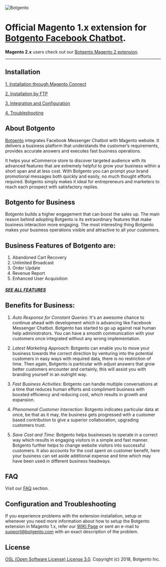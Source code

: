 ![Botgento](https://www.botgento.com/images/silver/botgento-logo.svg)

# Official Magento 1.x extension for [Botgento Facebook Chatbot](https://www.botgento.com/). #

**Magento 2.x** users check out our [Botgento Magento 2 extension](https://github.com/botgento/magento2-facebook-messenger-chatbot).

***

## Installation ##

[1. Installation through Magento Connect](https://github.com/botgento/magento1-facebook-messenger-chatbot/wiki/Install-via-Magento-Connect)

[2. Installation by FTP](https://github.com/botgento/magento1-facebook-messenger-chatbot/wiki/Installation-via-FTP)

[3. Integration and Configuration](https://github.com/botgento/magento1-facebook-messenger-chatbot/wiki/Integration-and-Configuration)

[4. Troubleshooting](https://github.com/botgento/magento1-facebook-messenger-chatbot/wiki/Troubleshooting)

## About Botgento ##
[Botgento](https://www.botgento.com/) integrates Facebook Messenger Chatbot with Magento website. It delivers a business platform that understands the customer’s requirements, provides accurate answers and executes fast business operations.

It helps your eCommerce store to discover targeted audience with its advanced features that are extremely helpful to grow your business within a short span and at less cost.
With Botgento you can prompt your brand promotional messages both quickly and easily, no much thought efforts required. Botgento simply makes it ideal for entrepreneurs and marketers to reach each prospect with satisfactory replies.

## Botgento for Business ##
Botgento builds a higher engagement that can boost the sales up. The main reason behind adopting Botgento is its extraordinary features that make business interaction more engaging. The most interesting thing Botgento makes your business operations visible and attractive to all your customers.

## Business Features of Botgento are: ##
1. Abandoned Cart Recovery
2. Unlimited Broadcast
3. Order Update
4. Revenue Report
5. Enhanced User Acquisition

##### [SEE ALL FEATURES](https://www.botgento.com/features) #####
 
## Benefits for Business: ##
1. *Auto Response for Constant Queries:* It's an awesome chance to continue ahead with development which is advancing like Facebook Messenger Chatbot. Botgento has started to go up against real human help administrators. You can have a smooth communication with your customers once integrated without any wrong implementation.

2. *Latest Marketing Approach:* Botgento can enable you to move your business towards the correct direction by venturing into the potential customers in easy ways with required data, there is no restriction of time. Then again, Botgento is particular with adjust answers that grow better customers encounter and certainly, this will assist you with branding yourself in an outright way.
 
3. *Fast Business Activities:* Botgento can handle multiple conversations at a time that reduces human efforts and compliment business with boosted efficiency and reducing cost, which results in growth and expansion.
 
4. *Phenomenal Customer Interaction:* Botgento indicates particular data at once, be that as it may, the business gets progressed with a customer based contribution to give a superior collaboration, upgrading customers trust.
 
5. *Save Cost and Time:* Botgento helps businesses to operate in a correct way which results in engaging visitors in a simple and fast manner. Botgento further helps to change website visitors into successful customers. It also accounts for the cost spent on customer benefit, here your business can set aside additional expense and time which may have been used in different business headways.

## FAQ ##
Visit our [FAQ](https://www.botgento.com/faq) section.

## Configuration and Troubleshooting  ##
If you experience problems with the extension installation, setup or whenever you need more information about how to setup the Botgento extension in Magento 1.x, refer our [WIKI Page](https://github.com/botgento/magento1-facebook-messenger-chatbot/wiki) or sent an e-mail to [support@botgento.com](mailto:support@botgento.com) with an exact description of the problem.

## License ##
[OSL (Open Software License) License 3.0](https://opensource.org/licenses/OSL-3.0).
Copyright (c) 2018, Botgento Inc.